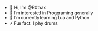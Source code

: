 - 👋 Hi, I’m @R0thax
- 👀 I’m interested in Proggraming generally
- 🌱 I’m currently learning Lua and Python
- ⚡ Fun fact: I play drums

<!---
R0thax/R0thax is a ✨ special ✨ repository because its `README.md` (this file) appears on your GitHub profile.
You can click the Preview link to take a look at your changes.
--->
